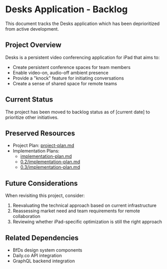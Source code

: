 # Desks Application - Backlog

This document tracks the Desks application which has been deprioritized from
active development.

## Project Overview

Desks is a persistent video conferencing application for iPad that aims to:

- Create persistent conference spaces for team members
- Enable video-on, audio-off ambient presence
- Provide a "knock" feature for initiating conversations
- Create a sense of shared space for remote teams

## Current Status

The project has been moved to backlog status as of [current date] to prioritize
other initiatives.

## Preserved Resources

- Project Plan: [project-plan.md](./project-plan.md)
- Implementation Plans:
  - [implementation-plan.md](./implementation-plan.md)
  - [0.2/implementation-plan.md](./0.2/implementation-plan.md)
  - [0.3/implementation-plan.md](./0.3/implementation-plan.md)

## Future Considerations

When revisiting this project, consider:

1. Reevaluating the technical approach based on current infrastructure
2. Reassessing market need and team requirements for remote collaboration
3. Reviewing whether iPad-specific optimization is still the right approach

## Related Dependencies

- BfDs design system components
- Daily.co API integration
- GraphQL backend integration
